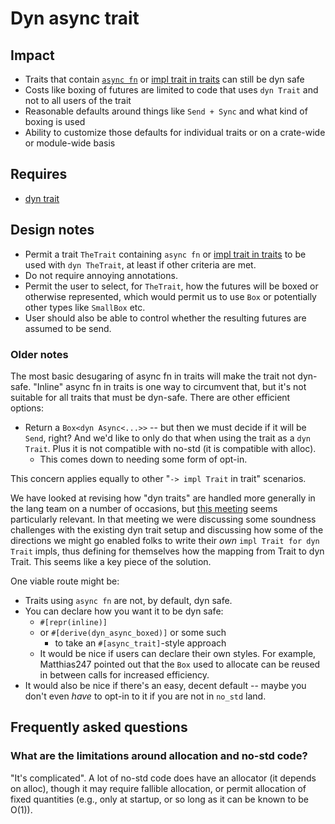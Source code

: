 # Dyn async trait

## Impact

* Traits that contain [`async fn`](./async_fn_in_traits.md) or [impl trait in traits](./impl_trait_in_traits.md) can still be dyn safe
* Costs like boxing of futures are limited to code that uses `dyn Trait` and not to all users of the trait
* Reasonable defaults around things like `Send + Sync` and what kind of boxing is used
* Ability to customize those defaults for individual traits or on a crate-wide or module-wide basis

## Requires

* [dyn trait](./dyn_trait.md)

## Design notes

* Permit a trait `TheTrait` containing  `async fn` or [impl trait in traits](./impl_trait_in_traits.md) to be used with `dyn TheTrait`, at least if other criteria are met.
* Do not require annoying annotations.
* Permit the user to select, for `TheTrait`, how the futures will be boxed or otherwise represented, which would permit us to use `Box` or potentially other types like `SmallBox` etc. 
* User should also be able to control whether the resulting futures are assumed to be send.

### Older notes


The most basic desugaring of async fn in traits will make the trait not dyn-safe. "Inline" async fn in traits is one way to circumvent that, but it's not suitable for all traits that must be dyn-safe. There are other efficient options:

- Return a `Box<dyn Async<...>>` -- but then we must decide if it will be `Send`, right? And we'd like to only do that when using the trait as a `dyn Trait`. Plus it is not compatible with no-std (it is compatible with alloc).
  - This comes down to needing some form of opt-in.

This concern applies equally to other "`-> impl Trait` in trait" scenarios.

We have looked at revising how "dyn traits" are handled more generally in the lang team on a number of occasions, but [this meeting](https://github.com/rust-lang/lang-team/blob/master/design-meeting-minutes/2020-01-13-dyn-trait-and-coherence.md) seems particularly relevant. In that meeting we were discussing some soundness challenges with the existing dyn trait setup and discussing how some of the directions we might go enabled folks to write their _own_ `impl Trait for dyn Trait` impls, thus defining for themselves how the mapping from Trait to dyn Trait. This seems like a key piece of the solution.

One viable route might be:

- Traits using `async fn` are not, by default, dyn safe.
- You can declare how you want it to be dyn safe:
  - `#[repr(inline)]`
  - or `#[derive(dyn_async_boxed)]` or some such
    - to take an `#[async_trait]`-style approach
  - It would be nice if users can declare their own styles. For example, Matthias247 pointed out that the `Box` used to allocate can be reused in between calls for increased efficiency.
- It would also be nice if there's an easy, decent default -- maybe you don't even _have_ to opt-in to it if you are not in `no_std` land.

## Frequently asked questions

### What are the limitations around allocation and no-std code?

"It's complicated". A lot of no-std code does have an allocator (it depends on alloc), though it may require fallible allocation, or permit allocation of fixed quantities (e.g., only at startup, or so long as it can be known to be O(1)).
